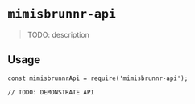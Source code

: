 # `mimisbrunnr-api`

> TODO: description

## Usage

```
const mimisbrunnrApi = require('mimisbrunnr-api');

// TODO: DEMONSTRATE API
```
